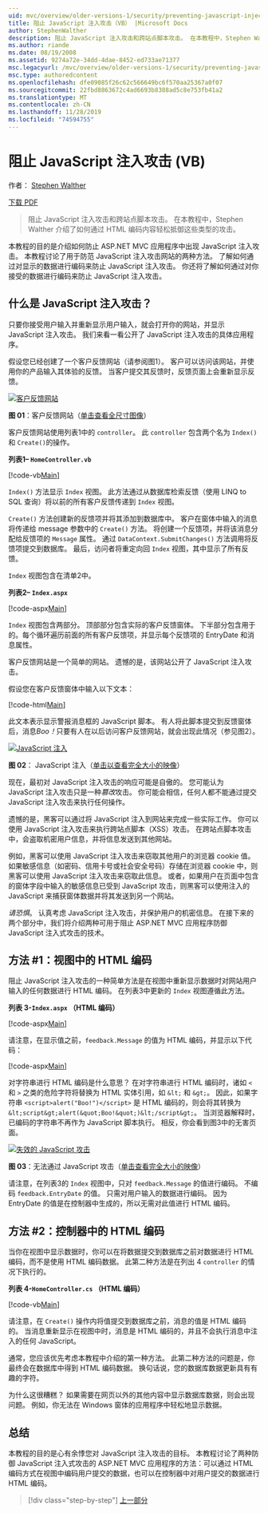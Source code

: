 ```yaml
---
uid: mvc/overview/older-versions-1/security/preventing-javascript-injection-attacks-vb
title: 阻止 JavaScript 注入攻击（VB） |Microsoft Docs
author: StephenWalther
description: 阻止 JavaScript 注入攻击和跨站点脚本攻击。 在本教程中，Stephen Walther 介绍了如何轻松地消除 。
ms.author: riande
ms.date: 08/19/2008
ms.assetid: 9274a72e-34dd-4dae-8452-ed733ae71377
msc.legacyurl: /mvc/overview/older-versions-1/security/preventing-javascript-injection-attacks-vb
msc.type: authoredcontent
ms.openlocfilehash: dfe09085f26c62c566649bc6f570aa25367a0f07
ms.sourcegitcommit: 22fbd8863672c4ad6693b8388ad5c8e753fb41a2
ms.translationtype: MT
ms.contentlocale: zh-CN
ms.lasthandoff: 11/28/2019
ms.locfileid: "74594755"
---
```

# <a name="preventing-javascript-injection-attacks-vb"></a>阻止 JavaScript 注入攻击 (VB)

作者： [Stephen Walther](https://github.com/StephenWalther)

[下载 PDF](https://download.microsoft.com/download/8/4/8/84843d8d-1575-426c-bcb5-9d0c42e51416/ASPNET_MVC_Tutorial_06_VB.pdf)

> 阻止 JavaScript 注入攻击和跨站点脚本攻击。 在本教程中，Stephen Walther 介绍了如何通过 HTML 编码内容轻松抵御这些类型的攻击。

本教程的目的是介绍如何防止 ASP.NET MVC 应用程序中出现 JavaScript 注入攻击。 本教程讨论了用于防范 JavaScript 注入攻击网站的两种方法。 了解如何通过对显示的数据进行编码来防止 JavaScript 注入攻击。 你还将了解如何通过对你接受的数据进行编码来防止 JavaScript 注入攻击。

## <a name="what-is-a-javascript-injection-attack"></a>什么是 JavaScript 注入攻击？

只要你接受用户输入并重新显示用户输入，就会打开你的网站，并显示 JavaScript 注入攻击。 我们来看一看公开了 JavaScript 注入攻击的具体应用程序。

假设您已经创建了一个客户反馈网站（请参阅图1）。 客户可以访问该网站，并使用你的产品输入其体验的反馈。 当客户提交其反馈时，反馈页面上会重新显示反馈。

[![客户反馈网站](preventing-javascript-injection-attacks-vb/_static/image2.png)](preventing-javascript-injection-attacks-vb/_static/image1.png)

**图 01**：客户反馈网站（[单击查看全尺寸图像](preventing-javascript-injection-attacks-vb/_static/image3.png)）

客户反馈网站使用列表1中的 `controller`。 此 `controller` 包含两个名为 `Index()` 和 `Create()`的操作。

**列表1– `HomeController.vb`**

[!code-vb[Main](preventing-javascript-injection-attacks-vb/samples/sample1.vb)]

`Index()` 方法显示 `Index` 视图。 此方法通过从数据库检索反馈（使用 LINQ to SQL 查询）将以前的所有客户反馈传递到 `Index` 视图。

`Create()` 方法创建新的反馈项并将其添加到数据库中。 客户在窗体中输入的消息将传递给 message 参数中的 `Create()` 方法。 将创建一个反馈项，并将该消息分配给反馈项的 `Message` 属性。 通过 `DataContext.SubmitChanges()` 方法调用将反馈项提交到数据库。 最后，访问者将重定向回 `Index` 视图，其中显示了所有反馈。

`Index` 视图包含在清单2中。

**列表2– `Index.aspx`**

[!code-aspx[Main](preventing-javascript-injection-attacks-vb/samples/sample2.aspx)]

`Index` 视图包含两部分。 顶部部分包含实际的客户反馈窗体。 下半部分包含用于的。每个循环遍历前面的所有客户反馈项，并显示每个反馈项的 EntryDate 和消息属性。

客户反馈网站是一个简单的网站。 遗憾的是，该网站公开了 JavaScript 注入攻击。

假设您在客户反馈窗体中输入以下文本：

[!code-html[Main](preventing-javascript-injection-attacks-vb/samples/sample3.html)]

此文本表示显示警报消息框的 JavaScript 脚本。 有人将此脚本提交到反馈窗体后，消息<em>Boo！</em>只要有人在以后访问客户反馈网站，就会出现此情况（参见图2）。

[![JavaScript 注入](preventing-javascript-injection-attacks-vb/_static/image5.png)](preventing-javascript-injection-attacks-vb/_static/image4.png)

**图 02**： JavaScript 注入（[单击以查看完全大小的映像](preventing-javascript-injection-attacks-vb/_static/image6.png)）

现在，最初对 JavaScript 注入攻击的响应可能是自傲的。 您可能认为 JavaScript 注入攻击只是一种*篡改*攻击。 你可能会相信，任何人都不能通过提交 JavaScript 注入攻击来执行任何操作。

遗憾的是，黑客可以通过将 JavaScript 注入到网站来完成一些实际工作。 你可以使用 JavaScript 注入攻击来执行跨站点脚本（XSS）攻击。 在跨站点脚本攻击中，会盗取机密用户信息，并将信息发送到其他网站。

例如，黑客可以使用 JavaScript 注入攻击来窃取其他用户的浏览器 cookie 值。 如果敏感信息（如密码、信用卡号或社会安全号码）存储在浏览器 cookie 中，则黑客可以使用 JavaScript 注入攻击来窃取此信息。 或者，如果用户在页面中包含的窗体字段中输入的敏感信息已受到 JavaScript 攻击，则黑客可以使用注入的 JavaScript 来捕获窗体数据并将其发送到另一个网站。

*请恐惧*。 认真考虑 JavaScript 注入攻击，并保护用户的机密信息。 在接下来的两个部分中，我们将介绍两种可用于阻止 ASP.NET MVC 应用程序防御 JavaScript 注入式攻击的技术。

## <a name="approach-1-html-encode-in-the-view"></a>方法 #1：视图中的 HTML 编码

阻止 JavaScript 注入攻击的一种简单方法是在视图中重新显示数据时对网站用户输入的任何数据进行 HTML 编码。 在列表3中更新的 `Index` 视图遵循此方法。

**列表 3-`Index.aspx` （HTML 编码）**

[!code-aspx[Main](preventing-javascript-injection-attacks-vb/samples/sample4.aspx)]

请注意，在显示值之前，`feedback.Message` 的值为 HTML 编码，并显示以下代码：

[!code-aspx[Main](preventing-javascript-injection-attacks-vb/samples/sample5.aspx)]

对字符串进行 HTML 编码是什么意思？ 在对字符串进行 HTML 编码时，诸如 `<` 和 `>` 之类的危险字符将替换为 HTML 实体引用，如 `&lt;` 和 `&gt;`。 因此，如果字符串 `<script>alert("Boo!")</script>` 是 HTML 编码的，则会将其转换为 `&lt;script&gt;alert(&quot;Boo!&quot;)&lt;/script&gt;`。 当浏览器解释时，已编码的字符串不再作为 JavaScript 脚本执行。 相反，你会看到图3中的无害页面。

[![失效的 JavaScript 攻击](preventing-javascript-injection-attacks-vb/_static/image8.png)](preventing-javascript-injection-attacks-vb/_static/image7.png)

**图 03**：无法通过 JavaScript 攻击（[单击查看完全大小的映像](preventing-javascript-injection-attacks-vb/_static/image9.png)）

请注意，在列表3的 `Index` 视图中，只对 `feedback.Message` 的值进行编码。 不编码 `feedback.EntryDate` 的值。 只需对用户输入的数据进行编码。 因为 EntryDate 的值是在控制器中生成的，所以无需对此值进行 HTML 编码。

## <a name="approach-2-html-encode-in-the-controller"></a>方法 #2：控制器中的 HTML 编码

当你在视图中显示数据时，你可以在将数据提交到数据库之前对数据进行 HTML 编码，而不是使用 HTML 编码数据。 此第二种方法是在列出 4 `controller` 的情况下执行的。

**列表 4-`HomeController.cs` （HTML 编码）**

[!code-vb[Main](preventing-javascript-injection-attacks-vb/samples/sample6.vb)]

请注意，在 `Create()` 操作内将值提交到数据库之前，消息的值是 HTML 编码的。 当消息重新显示在视图中时，消息是 HTML 编码的，并且不会执行消息中注入的任何 JavaScript。

通常，您应该优先考虑本教程中介绍的第一种方法。 此第二种方法的问题是，你最终会在数据库中得到 HTML 编码数据。 换句话说，您的数据库数据更新具有有趣的字符。

为什么这很糟糕？ 如果需要在网页以外的其他内容中显示数据库数据，则会出现问题。 例如，你无法在 Windows 窗体的应用程序中轻松地显示数据。

## <a name="summary"></a>总结

本教程的目的是心有余悸您对 JavaScript 注入攻击的目标。 本教程讨论了两种防御 JavaScript 注入式攻击的 ASP.NET MVC 应用程序的方法：可以通过 HTML 编码方式在视图中编码用户提交的数据，也可以在控制器中对用户提交的数据进行 HTML 编码。

> [!div class="step-by-step"]
> [上一部分](authenticating-users-with-windows-authentication-vb.md)
